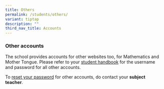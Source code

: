 ```yaml
---
title: Others
permalink: /students/others/
variant: tiptap
description: ""
third_nav_title: Accounts
---
```

<h3>Other accounts</h3>
<p>The school provides accounts for other websites too, for Mathematics and
Mother Tongue. Please refer to your <u>student handbook</u> for the username
and password for all other accounts.</p>
<p>To <u>reset your password</u> for other accounts, do contact your <strong>subject teacher</strong>.</p>
<p>&nbsp;</p>